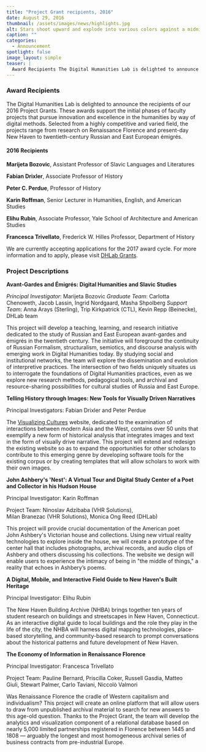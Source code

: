 ```yaml
---
title: "Project Grant recipients, 2016"
date: August 29, 2016
thumbnail: /assets/images/news/highlights.jpg
alt: Stars shoot upward and explode into various colors against a midnight blue background.
caption: ""
categories: 
  - Announcement
spotlight: false 
image_layout: simple
teaser: |
  Award Recipients The Digital Humanities Lab is delighted to announce the recipients of our 2016 Project Grants. These awards support the initial phases of faculty projects that pursue innovation...
---
```


### Award Recipients

The Digital Humanities Lab is delighted to announce the recipients of our 2016 Project Grants. These awards support the initial phases of faculty projects that pursue innovation and excellence in the humanities by way of digital methods. Selected from a highly competitive and varied field, the projects range from research on Renaissance Florence and present-day New Haven to twentieth-century Russian and East European émigrés.

#### 2016 Recipients

**Marijeta Bozovic**, Assistant Professor of Slavic Languages and Literatures  

**Fabian Drixler**, Associate Professor of History  

**Peter C. Perdue**, Professor of History 

**Karin Roffman**, Senior Lecturer in Humanities, English, and American Studies  

**Elihu Rubin**, Associate Professor, Yale School of Architecture and American Studies  

**Francesca Trivellato**, Frederick W. Hilles Professor, Department of History

We are currently accepting applications for the 2017 award cycle. For more information and to apply, please visit [DHLab Grants](http://web.library.yale.edu/dhlab/grants).

### Project Descriptions

**Avant-Gardes and Émigrés: Digital Humanities and Slavic Studies**

*Principal Investigator*: Marijeta Bozovic
*Graduate Team*: Carlotta Chenoweth, Jacob Lassin, Ingrid Nordgaard, Masha Shpolberg
*Support Team*: Anna Arays (Sterling), Trip Kirkpatrick (CTL), Kevin Repp (Beinecke), DHLab team

This project will develop a teaching, learning, and research initiative dedicated to the study of Russian and East European avant-gardes and émigrés in the twentieth century. The initiative will foreground the continuity of Russian Formalism, structuralism, semiotics, and discourse analysis with emerging work in Digital Humanities today. By studying social and institutional networks, the team will explore the dissemination and evolution of interpretive practices. The intersection of two fields uniquely situates us to interrogate the foundations of Digital Humanities practices, even as we explore new research methods, pedagogical tools, and archival and resource-sharing possibilities for cultural studies of Russia and East Europe.

**Telling History through Images: New Tools for Visually Driven Narratives**

Principal Investigators: Fabian Drixler and Peter Perdue

The [Visualizing Cultures](http://visualizingcultures.mit.edu) website, dedicated to the examination of interactions between modern Asia and the West, contains over 50 units that exemplify a new form of historical analysis that integrates images and text in the form of visually drive narrative. This project will extend and redesign the existing website so as to expand the opportunities for other scholars to contribute to this emerging genre by developing software tools for the existing corpus or by creating templates that will allow scholars to work with their own images.

**John Ashbery's 'Nest': A Virtual Tour and Digital Study Center of a Poet and Collector in his Hudson House**

Principal Investigator: Karin Roffman

Project Team: Ninoslav Adzibaba (VHR Solutions), Milan Branezac (VHR Solutions), Monica Ong Reed (DHLab)

This project will provide ​crucial documentation of the American poet John Ashbery's Victorian house and collections. Using new virtual reality technologies to explore inside the house, we will create a prototype of the center hall that includes photographs, archival records, and audio clips of Ashbery and others discussing his collections. The website we design will enable users to experience the intimacy of being in "the middle of things," a reality that echoes in Ashbery’s poems.

**A Digital, Mobile, and Interactive Field Guide to New Haven's Built Heritage**

Principal Investigator: Elihu Rubin

The New Haven Building Archive (NHBA) brings together ten years of student research on buildings and streetscapes in New Haven, Connecticut. As an interactive digital guide to local buildings and the role they play in the life of the city, the NHBA will harness digital mapping technologies, place-based storytelling, and community-based research to prompt conversations about the historical patterns and future development of New Haven.

**The Economy of Information in Renaissance Florence**

Principal Investigator: Francesca Trivellato

Project Team: Pauline Bernard, Priscilla Coker, Russell Gasdia, Matteo Giuli, Stewart Palmer, Carlo Taviani, Niccolò Valmori

Was Renaissance Florence the cradle of Western capitalism and individualism? This project will create an online platform that will allow users to draw from unpublished archival material to search for new answers to this age-old question. Thanks to the Project Grant, the team will develop the analytics and visualization component of a relational database based on nearly 5,000 limited partnerships registered in Florence between 1445 and 1808 — arguably the longest and most homogeneous archival series of business contracts from pre-industrial Europe.